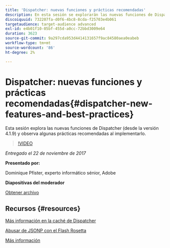 ```yaml
---
title: 'Dispatcher: nuevas funciones y prácticas recomendadas'
description: En esta sesión se explorarán las nuevas funciones de Dispatcher (desde la versión 4.1.9) y se examinarán algunas prácticas recomendadas al implementarlo.
discoiquuid: 732207fa-d0f6-4bc8-8cda-f25703e4b061
targetaudience: target-audience advanced
exl-id: e4b01f10-05bf-455d-a0cc-72bbd3009e64
duration: 3623
source-git-commit: 9a297cda953d4414131657f9ac84580aea0eabeb
workflow-type: tm+mt
source-wordcount: '86'
ht-degree: 2%

---
```


# Dispatcher: nuevas funciones y prácticas recomendadas{#dispatcher-new-features-and-best-practices}

Esta sesión explora las nuevas funciones de Dispatcher (desde la versión 4.1.9) y observa algunas prácticas recomendadas al implementarlo.

>[!VIDEO](https://video.tv.adobe.com/v/20842/?quality=9)

*Entregado el 22 de noviembre de 2017*

**Presentado por:**

Dominique Pfister, experto informático sénior, Adobe

**Diapositivas del moderador**

[Obtener archivo](assets/dispatcher-aemgemsnov2017.pdf)

## Recursos {#resources}

[Más información en la caché de Dispatcher](https://github.com/cqsupport/webinar-dispatchercache)

[Abusar de JSONP con el Flash Rosetta](https://miki.it/blog/2014/7/8/abusing-jsonp-with-rosetta-flash/)

[Más información](https://adobe-consulting-services.github.io/acs-aem-commons/features/dispatcher-ttl/index.html)

<!--
[Get back to the Overview](https://helpx.adobe.com/experience-manager/kt/eseminars/gems/aem-index.html)
-->
